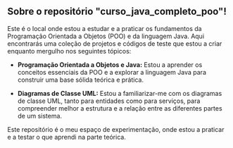 ## Sobre o repositório "curso_java_completo_poo"!
Este é o local onde estou a estudar e a praticar os fundamentos da Programação Orientada a Objetos (POO) e da linguagem Java. Aqui encontrarás uma coleção de projetos e códigos de teste que estou a criar enquanto mergulho nos seguintes tópicos:

- **Programação Orientada a Objetos e Java:** Estou a aprender os conceitos essenciais da POO e a explorar a linguagem Java para construir uma base sólida teórica e prática.

- **Diagramas de Classe UML:** Estou a familiarizar-me com os diagramas de classe UML, tanto para entidades como para serviços, para compreender melhor a estrutura e a relação entre as diferentes partes de um sistema.

Este repositório é o meu espaço de experimentação, onde estou a praticar e a testar o que aprendi na parte teórica.

